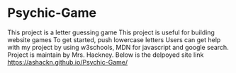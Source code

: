 # Psychic-Game
This project is a letter guessing game
This project is useful for building website games
To get started, push lowercase letters
Users can get help with my project by using w3schools, MDN for javascript and google search.
Project is maintain by Mrs. Hackney.
Below is the delpoyed site link
https://ashackn.github.io/Psychic-Game/